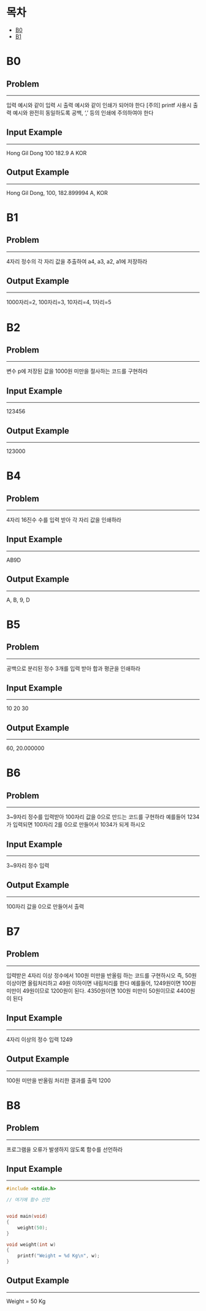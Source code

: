 # 목차
- [B0](#B0)
- [B1](#B1)

# B0
## Problem
---
입력 예시와 같이 입력 시 출력 예시와 같이 인쇄가 되어야 한다
[주의] printf 사용시 출력 예시와 완전히 동일하도록 공백, ‘,’ 등의 인쇄에 주의하여야 한다
## Input Example
---
Hong Gil Dong
100
182.9
A
KOR
## Output Example
---
Hong Gil Dong, 100, 182.899994
A, KOR
# B1
## Problem
---
4자리 정수의 각 자리 값을 추출하여 a4, a3, a2, a1에 저장하라
## Output Example
---
1000자리=2, 100자리=3, 10자리=4, 1자리=5
# B2
## Problem
---
변수 p에 저장된 값을 1000원 미만을 절사하는 코드를 구현하라
## Input Example
---
123456
## Output Example
---
123000
# B4
## Problem
---
4자리 16진수 수를 입력 받아 각 자리 값을 인쇄하라
## Input Example
---
AB9D
## Output Example
---
A, B, 9, D
# B5
## Problem
---
공백으로 분리된 정수 3개를 입력 받아 합과 평균을 인쇄하라
## Input Example
---
10 20 30
## Output Example
---
60, 20.000000
# B6
## Problem
---
3~9자리 정수를 입력받아 100자리 값을 0으로 만드는 코드를 구현하라
예를들어 1234가 입력되면 100자리 2를 0으로 만들어서 1034가 되게 하시오
## Input Example
---
3~9자리 정수 입력
## Output Example
---
100자리 값을 0으로 만들어서 출력
# B7
## Problem
---
입력받은 4자리 이상 정수에서 100원 미만을 반올림 하는 코드를 구현하시오
즉, 50원 이상이면 올림처리하고 49원 이하이면 내림처리를 한다
예를들어, 1249원이면 100원 미만이 49원이므로 1200원이 된다. 4350원이면 100원 미만이 50원이므로 4400원이 된다
## Input Example
---
4자리 이상의 정수 입력
1249
## Output Example
---
100원 미만을 반올림 처리한 결과를 출력
1200
# B8
## Problem
---
프로그램을 오류가 발생하지 않도록 함수를 선언하라
## Input Example
---
```c
#include <stdio.h>

// 여기에 함수 선언


void main(void)
{
	weight(50);
}

void weight(int w)
{
	printf("Weight = %d Kg\n", w);
}
```
## Output Example
---
Weight = 50 Kg
